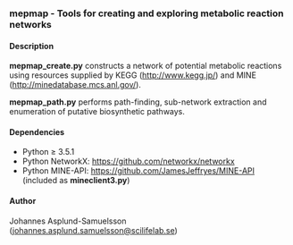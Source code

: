 ### mepmap - Tools for creating and exploring metabolic reaction networks

#### Description
**mepmap_create.py** constructs a network of potential metabolic reactions using
resources supplied by KEGG (http://www.kegg.jp/) and MINE
(http://minedatabase.mcs.anl.gov/).

**mepmap_path.py** performs path-finding, sub-network extraction and enumeration
of putative biosynthetic pathways.

#### Dependencies
- Python ≥ 3.5.1
- Python NetworkX: https://github.com/networkx/networkx
- Python MINE-API: https://github.com/JamesJeffryes/MINE-API (included as **mineclient3.py**)

#### Author
Johannes Asplund-Samuelsson (<johannes.asplund.samuelsson@scilifelab.se>)
